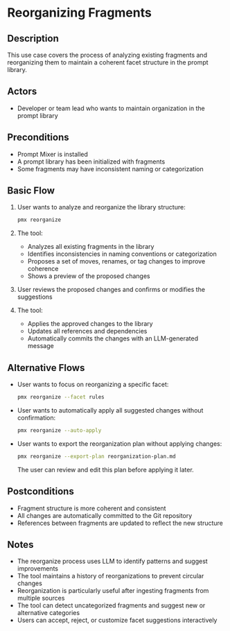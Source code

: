 # Reorganizing Fragments

## Description
This use case covers the process of analyzing existing fragments and reorganizing them to maintain a coherent facet structure in the prompt library.

## Actors
- Developer or team lead who wants to maintain organization in the prompt library

## Preconditions
- Prompt Mixer is installed
- A prompt library has been initialized with fragments
- Some fragments may have inconsistent naming or categorization

## Basic Flow
1. User wants to analyze and reorganize the library structure:
   ```bash
   pmx reorganize
   ```

2. The tool:
   - Analyzes all existing fragments in the library
   - Identifies inconsistencies in naming conventions or categorization
   - Proposes a set of moves, renames, or tag changes to improve coherence
   - Shows a preview of the proposed changes

3. User reviews the proposed changes and confirms or modifies the suggestions

4. The tool:
   - Applies the approved changes to the library
   - Updates all references and dependencies
   - Automatically commits the changes with an LLM-generated message

## Alternative Flows
- User wants to focus on reorganizing a specific facet:
  ```bash
  pmx reorganize --facet rules
  ```

- User wants to automatically apply all suggested changes without confirmation:
  ```bash
  pmx reorganize --auto-apply
  ```

- User wants to export the reorganization plan without applying changes:
  ```bash
  pmx reorganize --export-plan reorganization-plan.md
  ```
  The user can review and edit this plan before applying it later.

## Postconditions
- Fragment structure is more coherent and consistent
- All changes are automatically committed to the Git repository
- References between fragments are updated to reflect the new structure

## Notes
- The reorganize process uses LLM to identify patterns and suggest improvements
- The tool maintains a history of reorganizations to prevent circular changes
- Reorganization is particularly useful after ingesting fragments from multiple sources
- The tool can detect uncategorized fragments and suggest new or alternative categories
- Users can accept, reject, or customize facet suggestions interactively